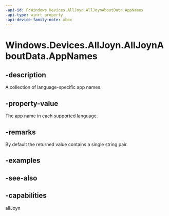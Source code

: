 ```yaml
---
-api-id: P:Windows.Devices.AllJoyn.AllJoynAboutData.AppNames
-api-type: winrt property
-api-device-family-note: xbox
---
```


<!-- Property syntax
public Windows.Foundation.Collections.IMap<string, string> AppNames { get; }
-->

# Windows.Devices.AllJoyn.AllJoynAboutData.AppNames

## -description
A collection of language-specific app names.

## -property-value
The app name in each supported language.

## -remarks
By default the returned value contains a single string pair.

## -examples

## -see-also


## -capabilities
allJoyn
